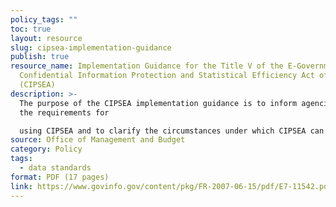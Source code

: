 ```yaml
---
policy_tags: ""
toc: true
layout: resource
slug: cipsea-implementation-guidance
publish: true
resource_name: Implementation Guidance for the Title V of the E-Government Act,
  Confidential Information Protection and Statistical Efficiency Act of 2002
  (CIPSEA)
description: >-
  The purpose of the CIPSEA implementation guidance is to inform agencies about
  the requirements for

  using CIPSEA and to clarify the circumstances under which CIPSEA can be used. Dated June 15, 2007. 
source: Office of Management and Budget
category: Policy
tags:
  - data standards
format: PDF (17 pages)
link: https://www.govinfo.gov/content/pkg/FR-2007-06-15/pdf/E7-11542.pdf
---
```


